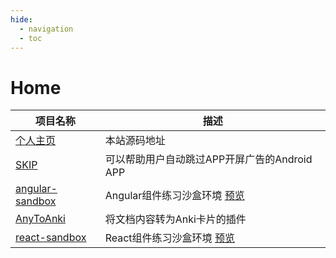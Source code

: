 ```yaml
---
hide:
  - navigation
  - toc
---
```


# Home

| 项目名称           | 描述                                        |
| -----------       | ------------------------------------        |
| [个人主页](https://github.com/GuoXiCheng/guoxicheng.github.io)| 本站源码地址 |
| [SKIP](https://github.com/GuoXiCheng/SKIP) | 可以帮助用户自动跳过APP开屏广告的Android APP  |
| [angular-sandbox](https://github.com/GuoXiCheng/angular-sandbox) | Angular组件练习沙盒环境  [预览](https://guoxicheng.top/angular-sandbox/)|
| [AnyToAnki](https://github.com/GuoXiCheng/AnyToAnki)| 将文档内容转为Anki卡片的插件 |
| [react-sandbox](https://github.com/GuoXiCheng/react-sandbox) | React组件练习沙盒环境 [预览](https://guoxicheng.top/react-sandbox)|
 

